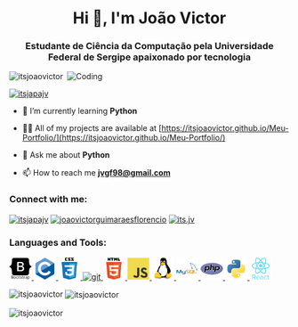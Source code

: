 <h1 align="center">Hi 👋, I'm João Victor</h1>
<h3 align="center">Estudante de Ciência da Computação pela Universidade Federal de Sergipe apaixonado por tecnologia</h3>
<img align="right" alt="Coding" width="400" src="https://media2.giphy.com/media/qgQUggAC3Pfv687qPC/giphy.gif?cid=ecf05e47rv354d8wdv8hebcc01v8hcglc2ed7a1t8cwsbty0&rid=giphy.gif&ct=g">

<p align="left"> <img src="https://komarev.com/ghpvc/?username=itsjoaovictor&label=Profile%20views&color=0e75b6&style=flat" alt="itsjoaovictor" /> </p>


<p align="left"> <a href="https://twitter.com/itsjapajv" target="blank"><img src="https://img.shields.io/twitter/follow/itsjapajv?logo=twitter&style=for-the-badge" alt="itsjapajv" /></a> </p>

- 🌱 I’m currently learning **Python**

- 👨‍💻 All of my projects are available at [https://itsjoaovictor.github.io/Meu-Portfolio/](https://itsjoaovictor.github.io/Meu-Portfolio/)

- 💬 Ask me about **Python**

- 📫 How to reach me **jvgf98@gmail.com**

<h3 align="left">Connect with me:</h3>
<p align="left">
<a href="https://twitter.com/itsjapajv" target="blank"><img align="center" src="https://raw.githubusercontent.com/rahuldkjain/github-profile-readme-generator/master/src/images/icons/Social/twitter.svg" alt="itsjapajv" height="30" width="40" /></a>
<a href="https://linkedin.com/in/joaovictorguimaraesflorencio" target="blank"><img align="center" src="https://raw.githubusercontent.com/rahuldkjain/github-profile-readme-generator/master/src/images/icons/Social/linked-in-alt.svg" alt="joaovictorguimaraesflorencio" height="30" width="40" /></a>
<a href="https://instagram.com/its.jv" target="blank"><img align="center" src="https://raw.githubusercontent.com/rahuldkjain/github-profile-readme-generator/master/src/images/icons/Social/instagram.svg" alt="its.jv" height="30" width="40" /></a>
</p>

<h3 align="left">Languages and Tools:</h3>
<p align="left"> <a href="https://getbootstrap.com" target="_blank" rel="noreferrer"> <img src="https://raw.githubusercontent.com/devicons/devicon/master/icons/bootstrap/bootstrap-plain-wordmark.svg" alt="bootstrap" width="40" height="40"/> </a> <a href="https://www.cprogramming.com/" target="_blank" rel="noreferrer"> <img src="https://raw.githubusercontent.com/devicons/devicon/master/icons/c/c-original.svg" alt="c" width="40" height="40"/> </a> <a href="https://www.w3schools.com/css/" target="_blank" rel="noreferrer"> <img src="https://raw.githubusercontent.com/devicons/devicon/master/icons/css3/css3-original-wordmark.svg" alt="css3" width="40" height="40"/> </a> <a href="https://git-scm.com/" target="_blank" rel="noreferrer"> <img src="https://www.vectorlogo.zone/logos/git-scm/git-scm-icon.svg" alt="git" width="40" height="40"/> </a> <a href="https://www.w3.org/html/" target="_blank" rel="noreferrer"> <img src="https://raw.githubusercontent.com/devicons/devicon/master/icons/html5/html5-original-wordmark.svg" alt="html5" width="40" height="40"/> </a> <a href="https://developer.mozilla.org/en-US/docs/Web/JavaScript" target="_blank" rel="noreferrer"> <img src="https://raw.githubusercontent.com/devicons/devicon/master/icons/javascript/javascript-original.svg" alt="javascript" width="40" height="40"/> </a> <a href="https://www.linux.org/" target="_blank" rel="noreferrer"> <img src="https://raw.githubusercontent.com/devicons/devicon/master/icons/linux/linux-original.svg" alt="linux" width="40" height="40"/> </a> <a href="https://www.mysql.com/" target="_blank" rel="noreferrer"> <img src="https://raw.githubusercontent.com/devicons/devicon/master/icons/mysql/mysql-original-wordmark.svg" alt="mysql" width="40" height="40"/> </a> <a href="https://www.php.net" target="_blank" rel="noreferrer"> <img src="https://raw.githubusercontent.com/devicons/devicon/master/icons/php/php-original.svg" alt="php" width="40" height="40"/> </a> <a href="https://www.python.org" target="_blank" rel="noreferrer"> <img src="https://raw.githubusercontent.com/devicons/devicon/master/icons/python/python-original.svg" alt="python" width="40" height="40"/> </a> <a href="https://reactjs.org/" target="_blank" rel="noreferrer"> <img src="https://raw.githubusercontent.com/devicons/devicon/master/icons/react/react-original-wordmark.svg" alt="react" width="40" height="40"/> </a> </p>

<p><img align="left" src="https://github-readme-stats.vercel.app/api/top-langs?username=itsjoaovictor&show_icons=true&locale=en&layout=compact" alt="itsjoaovictor" /></p>

<p>&nbsp;<img align="center" src="https://github-readme-stats.vercel.app/api?username=itsjoaovictor&show_icons=true&locale=en" alt="itsjoaovictor" /></p>

<p><img align="center" src="https://github-readme-streak-stats.herokuapp.com/?user=itsjoaovictor&" alt="itsjoaovictor" /></p>
